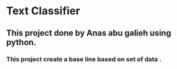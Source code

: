 # Text Classifier
## This project done by Anas abu galieh using python.
### This project create a base line based on set of data .

